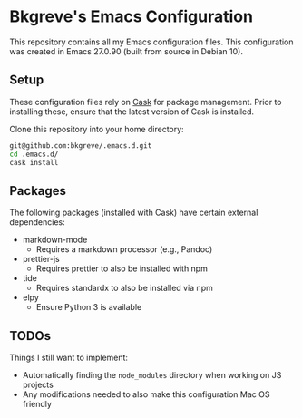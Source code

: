 # Bkgreve's Emacs Configuration

This repository contains all my Emacs configuration files. This configuration
was created in Emacs 27.0.90 (built from source in Debian 10).

## Setup

These configuration files rely on [Cask](https://github.com/cask/cask) for package management. Prior to installing these, ensure that the latest version of Cask is installed.

Clone this repository into your home directory:
```sh
git@github.com:bkgreve/.emacs.d.git
cd .emacs.d/
cask install
```

## Packages

The following packages (installed with Cask) have certain external dependencies:
* markdown-mode
   * Requires a markdown processor (e.g., Pandoc)
* prettier-js
   * Requires prettier to also be installed with npm
* tide
   * Requires standardx to also be installed via npm
* elpy
   * Ensure Python 3 is available

## TODOs

Things I still want to implement:
* Automatically finding the `node_modules` directory when working on JS projects
* Any modifications needed to also make this configuration Mac OS friendly
